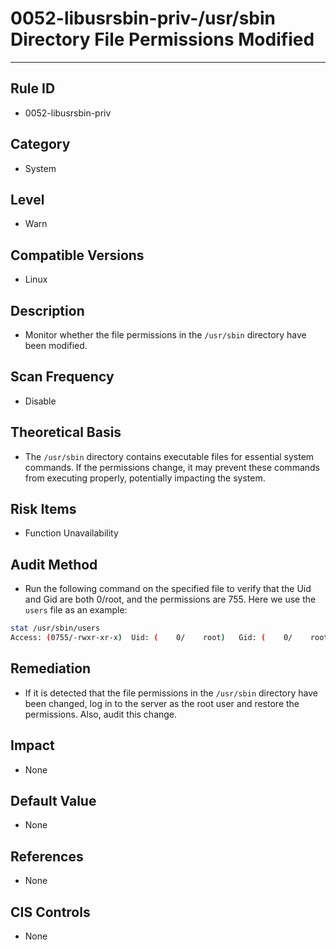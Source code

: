 # 0052-libusrsbin-priv-/usr/sbin Directory File Permissions Modified
---

## Rule ID

- 0052-libusrsbin-priv


## Category

- System


## Level

- Warn


## Compatible Versions

- Linux


## Description

- Monitor whether the file permissions in the `/usr/sbin` directory have been modified.


## Scan Frequency

- Disable

## Theoretical Basis

- The `/usr/sbin` directory contains executable files for essential system commands. If the permissions change, it may prevent these commands from executing properly, potentially impacting the system.


## Risk Items

- Function Unavailability


## Audit Method

- Run the following command on the specified file to verify that the Uid and Gid are both 0/root, and the permissions are 755. Here we use the `users` file as an example:

```bash
stat /usr/sbin/users
Access: (0755/-rwxr-xr-x)  Uid: (    0/    root)   Gid: (    0/    root)
```


## Remediation

- If it is detected that the file permissions in the `/usr/sbin` directory have been changed, log in to the server as the root user and restore the permissions. Also, audit this change.


## Impact

- None


## Default Value

- None


## References

- None


## CIS Controls

- None